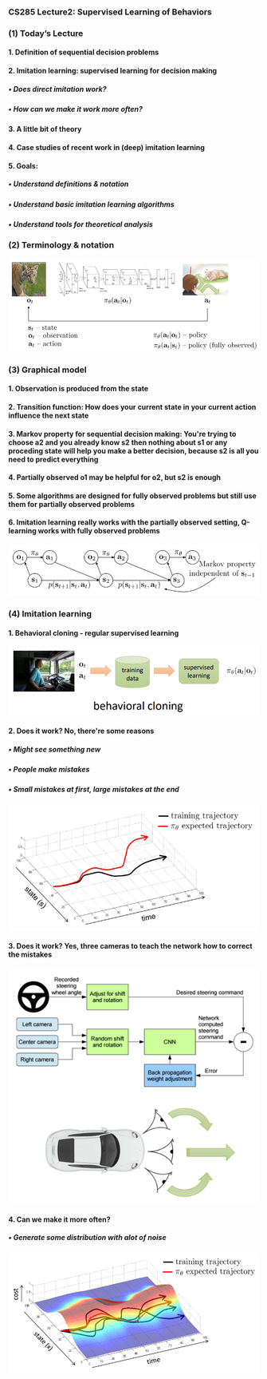 ### CS285 Lecture2: Supervised Learning of Behaviors
### (1) Today’s Lecture
#### 1. Definition of sequential decision problems
#### 2. Imitation learning: supervised learning for decision making
##### • Does direct imitation work?
##### • How can we make it work more often?
#### 3. A little bit of theory
#### 4. Case studies of recent work in (deep) imitation learning
#### 5. Goals:
##### • Understand definitions & notation
##### • Understand basic imitation learning algorithms
##### • Understand tools for theoretical analysis
### (2) Terminology & notation
![](/images/4.png)
### (3) Graphical model
#### 1. Observation is produced from the state
#### 2. Transition function: How does your current state in your current action influence the next state
#### 3. Markov property for sequential decision making: You're trying to choose a2 and you already know s2 then nothing about s1 or any proceding state will help you make a better decision, because s2 is all you need to predict everything  
#### 4. Partially observed o1 may be helpful for o2, but s2 is enough
#### 5. Some algorithms are designed for fully observed problems but still use them for partially observed problems
#### 6. Imitation learning really works with the partially observed setting, Q-learning works with fully observed problems
![](/images/5.png)
### (4) Imitation learning
#### 1. Behavioral cloning - regular supervised learning
![](/images/6.png)
#### 2. Does it work? No, there're some reasons
##### • Might see something new
##### • People make mistakes
##### • Small mistakes at first, large mistakes at the end
![](/images/7.png)
#### 3. Does it work? Yes, three cameras to teach the network how to correct the mistakes
![](/images/8.png)
#### 4. Can we make it more often?
##### • Generate some distribution with alot of noise
![](/images/9.png)


